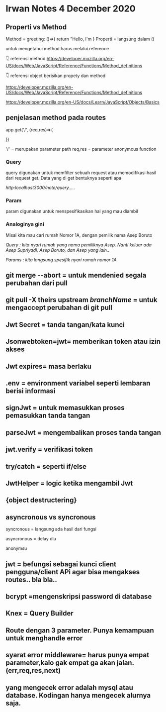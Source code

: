 # Irwan Notes 4 December 2020
 ## Properti vs Method
 Method = greeting: ()=>{
     return "Hello,  I'm
 }
 Properti = langsung dalam ()

 untuk mengetahui method harus melalui reference

👇 referensi method 
 https://developer.mozilla.org/en-US/docs/Web/JavaScript/Reference/Functions/Method_definitions  


👇 referensi object berisikan propety dan method 
 
 https://developer.mozilla.org/en-US/docs/Web/JavaScript/Reference/Functions/Method_definitions 

 https://developer.mozilla.org/en-US/docs/Learn/JavaScript/Objects/Basics 

## penjelasan method pada routes
 app.get('/', (req,res)=>{

 })

 '/' = merupakan parameter path
 req,res = parameter anonymous function

 ### Query
 query digunakan untuk memfilter sebuah request atau memodifikasi hasil dari request get. Data yang di get bentuknya seperti apa

 *http:localhost3000/note/query.....*

 ### Param
param digunakan untuk menspesifikasikan hal yang mau diambil

### Analoginya gini
Misal kita mau cari rumah Nomor 1A, dengan pemilik nama Asep Boruto

*Query : kita nyari rumah yang nama pemiliknya Asep. Nanti keluar ada Asep Supriyadi, Asep Boruto, dan Asep yang lain..*

*Params : kita langsung spesifik nyari rumah nomor 1A*

## git merge --abort = untuk mendenied segala perubahan dari pull

## git pull -X theirs upstream *branchName* = untuk mengaccept perubahan di git pull


## Jwt Secret = tanda tangan/kata kunci

## Jsonwebtoken=jwt= memberikan token atau izin akses

## Jwt expires= masa berlaku

## .env = environment variabel seperti lembaran berisi informasi
## signJwt = untuk memasukkan proses pemasukkan tanda tangan
## parseJwt = mengembalikan proses tanda tangan
## jwt.verify = verifikasi token
## try/catch = seperti if/else
## JwtHelper = logic ketika mengambil Jwt

## {object destructering}


## asyncronous vs syncronous
syncronous = langsung ada hasil dari fungsi

asyncronous = delay dlu

anonymsu

## jwt = befungsi sebagai kunci client pengguna/client APi agar bisa mengakses routes.. bla bla..


## bcrypt =mengenskripsi password di database


## Knex = Query Builder

## Route dengan 3 parameter. Punya kemampuan untuk menghandle error

## syarat error middleware= harus punya empat parameter,kalo gak empat ga akan jalan. (err,req,res,next)

## yang mengecek error adalah mysql atau database. Kodingan hanya mengecek alurnya saja.